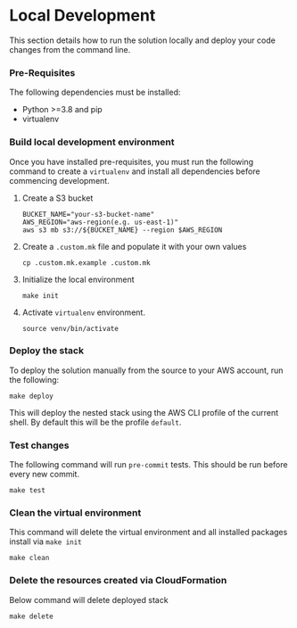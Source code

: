 # Local Development

This section details how to run the solution locally and deploy your code changes from the command line.

### Pre-Requisites

The following dependencies must be installed:
- Python >=3.8 and pip
- virtualenv

### Build local development environment
Once you have installed pre-requisites, you must run the following command to create a `virtualenv` and install all dependencies before commencing development.

1. Create a S3 bucket
   ```
   BUCKET_NAME="your-s3-bucket-name"
   AWS_REGION="aws-region(e.g. us-east-1)"
   aws s3 mb s3://${BUCKET_NAME} --region $AWS_REGION
   ```

1. Create a `.custom.mk` file and populate it with your own values
   ```
   cp .custom.mk.example .custom.mk
   ```
1. Initialize the local environment
   ```
   make init
   ```

1. Activate `virtualenv` environment.
   ```
   source venv/bin/activate
   ```

### Deploy the stack
To deploy the solution manually from the source to your AWS account, run the following:

   ```
   make deploy
   ```

This will deploy the nested stack using the AWS CLI profile of the current shell. By default this will be the profile `default`.

### Test changes
The following command will run `pre-commit` tests. This should be run before every new commit.

```
make test
```

### Clean the virtual environment
This command will delete the virtual environment and all installed packages install via `make init`
```
make clean
```

### Delete the resources created via CloudFormation
Below command will delete deployed stack
```
make delete
```
